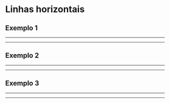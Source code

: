 # Linhas horizontais

## Exemplo 1

***
---

## Exemplo 2

* * *
- - -

## Exemplo 3

********************
--------------------
